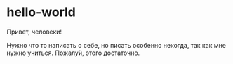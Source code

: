 # hello-world

Привет, человеки!

Нужно что то написать о себе, но писать особенно некогда, так как мне нужно учиться. Пожалуй, этого достаточно.
